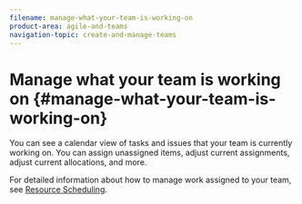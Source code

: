 ```yaml
---
filename: manage-what-your-team-is-working-on
product-area: agile-and-teams
navigation-topic: create-and-manage-teams
---
```




# Manage what your team is working on {#manage-what-your-team-is-working-on}

You can see a calendar view of tasks and issues that your team is currently working on. You can assign unassigned items, adjust current assignments, adjust current allocations, and more.&nbsp;


For detailed information about how to manage&nbsp;work assigned to your team, see [Resource Scheduling](_resource-scheduling-overview.md).
